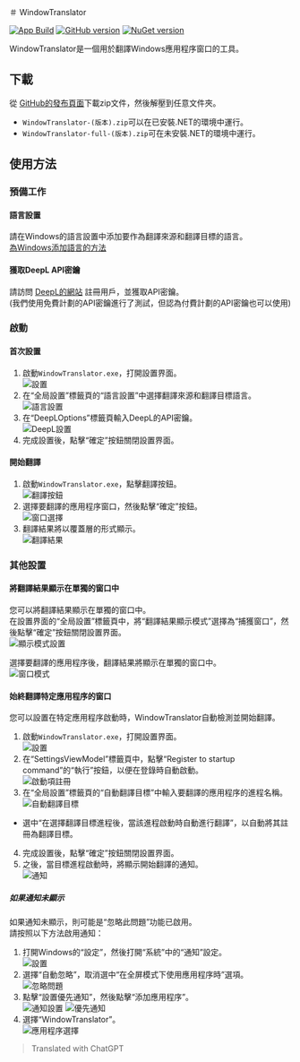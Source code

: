 ＃ WindowTranslator

[![App Build](https://github.com/Freeesia/WindowTranslator/actions/workflows/dotnet-desktop.yml/badge.svg)](https://github.com/Freeesia/WindowTranslator/actions/workflows/dotnet-desktop.yml)
[![GitHub version](https://badge.fury.io/gh/Freeesia%2FWindowTranslator.svg)](https://badge.fury.io/gh/Freeesia%2FWindowTranslator)
[![NuGet version](https://badge.fury.io/nu/WindowTranslator.Abstractions.svg)](https://badge.fury.io/nu/WindowTranslator.Abstractions)

WindowTranslator是一個用於翻譯Windows應用程序窗口的工具。

## 下載

從 [GitHub的發布頁面](https://github.com/Freeesia/WindowTranslator/releases/latest)下載zip文件，然後解壓到任意文件夾。

* `WindowTranslator-(版本).zip`可以在已安裝.NET的環境中運行。
* `WindowTranslator-full-(版本).zip`可在未安裝.NET的環境中運行。

## 使用方法

### 預備工作

#### 語言設置

請在Windows的語言設置中添加要作為翻譯來源和翻譯目標的語言。   
[為Windows添加語言的方法](https://support.microsoft.com/zh-tw/windows/windows-%E8%AA%9E%E8%A8%80%E5%A5%97%E4%BB%B6-a5094319-a92d-18de-5b53-1cfc697cfca8)

#### 獲取DeepL API密鑰

請訪問 [DeepL的網站](https://www.deepl.com/zh/pro-api) 註冊用戶，並獲取API密鑰。  
(我們使用免費計劃的API密鑰進行了測試，但認為付費計劃的API密鑰也可以使用)

### 啟動

#### 首次設置

1. 啟動`WindowTranslator.exe`，打開設置界面。   
  ![設置](images/settings.png)
2. 在“全局設置”標籤頁的“語言設置”中選擇翻譯來源和翻譯目標語言。   
  ![語言設置](images/language.png)
3. 在“DeepLOptions”標籤頁輸入DeepL的API密鑰。   
  ![DeepL設置](images/deepl.png)
4. 完成設置後，點擊“確定”按鈕關閉設置界面。

#### 開始翻譯

1. 啟動`WindowTranslator.exe`，點擊翻譯按鈕。   
  ![翻譯按鈕](images/translate.png)
2. 選擇要翻譯的應用程序窗口，然後點擊“確定”按鈕。   
  ![窗口選擇](images/select.png)
3. 翻譯結果將以覆蓋層的形式顯示。   
  ![翻譯結果](images/result.png)

### 其他設置

#### 將翻譯結果顯示在單獨的窗口中

您可以將翻譯結果顯示在單獨的窗口中。  
在設置界面的“全局設置”標籤頁中，將“翻譯結果顯示模式”選擇為“捕獲窗口”，然後點擊“確定”按鈕關閉設置界面。  
![顯示模式設置](images/settings_window.png)

選擇要翻譯的應用程序後，翻譯結果將顯示在單獨的窗口中。  
![窗口模式](images/window_mode.png)

#### 始終翻譯特定應用程序的窗口

您可以設置在特定應用程序啟動時，WindowTranslator自動檢測並開始翻譯。

1. 啟動`WindowTranslator.exe`，打開設置界面。   
  ![設置](images/settings.png)
2. 在“SettingsViewModel”標籤頁中，點擊“Register to startup command”的“執行”按鈕，以便在登錄時自動啟動。   
  ![啟動項註冊](images/startup.png)
3. 在“全局設置”標籤頁的“自動翻譯目標”中輸入要翻譯的應用程序的進程名稱。   
  ![自動翻譯目標](images/always_translate.png)
  * 選中“在選擇翻譯目標進程後，當該進程啟動時自動進行翻譯”，以自動將其註冊為翻譯目標。
4. 完成設置後，點擊“確定”按鈕關閉設置界面。
5. 之後，當目標進程啟動時，將顯示開始翻譯的通知。   
  ![通知](images/notify.png)

##### 如果通知未顯示

如果通知未顯示，則可能是“忽略此問題”功能已啟用。  
請按照以下方法啟用通知：

1. 打開Windows的“設定”，然後打開“系統”中的“通知”設定。  
 ![設置](images/win_settings.png)
2. 選擇“自動忽略”，取消選中“在全屏模式下使用應用程序時”選項。   
  ![忽略問題](images/full.png)
3. 點擊“設置優先通知”，然後點擊“添加應用程序”。   
 ![通知設置](images/notification.png)
 ![優先通知](images/priority.png)
4. 選擇“WindowTranslator”。   
  ![應用程序選擇](images/select_app.png)

> Translated with ChatGPT